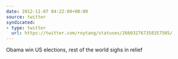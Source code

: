 ```yaml
---
date: 2012-11-07 04:22:09+00:00
source: twitter
syndicated:
- type: twitter
  url: https://twitter.com/roytang/statuses/266032767358357505/
---
```


Obama win US elections, rest of the world sighs in relief